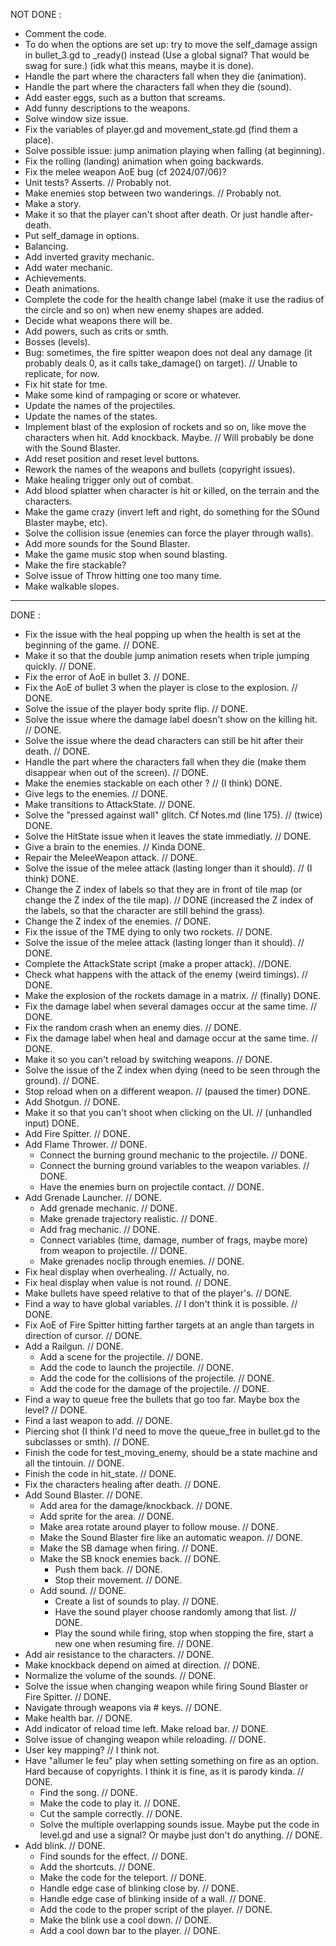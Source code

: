 NOT DONE :

- Comment the code.
- To do when the options are set up: try to move the self_damage assign in bullet_3.gd to _ready() instead
	(Use a global signal? That would be swag for sure.) (idk what this means, maybe it is done).
- Handle the part where the characters fall when they die (animation).
- Handle the part where the characters fall when they die (sound).
- Add easter eggs, such as a button that screams.
- Add funny descriptions to the weapons.
- Solve window size issue.
- Fix the variables of player.gd and movement_state.gd (find them a place).
- Solve possible issue: jump animation playing when falling (at beginning).
- Fix the rolling (landing) animation when going backwards.
- Fix the melee weapon AoE bug (cf 2024/07/06)?
- Unit tests? Asserts. // Probably not.
- Make enemies stop between two wanderings. // Probably not.
- Make a story.
- Make it so that the player can't shoot after death. Or just handle after-death.
- Put self_damage in options.
- Balancing.
- Add inverted gravity mechanic.
- Add water mechanic.
- Achievements.
- Death animations.
- Complete the code for the health change label (make it use the radius of the circle and so on) when new enemy shapes
	are added.
- Decide what weapons there will be.
- Add powers, such as crits or smth.
- Bosses (levels).
- Bug: sometimes, the fire spitter weapon does not deal any damage (it probably deals 0, as it calls take_damage() on
	target). // Unable to replicate, for now.
- Fix hit state for tme.
- Make some kind of rampaging or score or whatever.
- Update the names of the projectiles.
- Update the names of the states.
- Implement blast of the explosion of rockets and so on, like move the characters when hit.
	Add knockback. Maybe. // Will probably be done with the Sound Blaster.
- Add reset position and reset level buttons.
- Rework the names of the weapons and bullets (copyright issues).
- Make healing trigger only out of combat.
- Add blood splatter when character is hit or killed, on the terrain and the characters.
- Make the game crazy (invert left and right, do something for the SOund Blaster maybe, etc).
- Solve the collision issue (enemies can force the player through walls).
- Add more sounds for the Sound Blaster.
- Make the game music stop when sound blasting.
- Make the fire stackable?
- Solve issue of Throw hitting one too many time.
- Make walkable slopes.

------------------------------------------------------------------------------------------------------

DONE :

- Fix the issue with the heal popping up when the health is set at the beginning of the game. // DONE.
- Make it so that the double jump animation resets when triple jumping quickly. // DONE.
- Fix the error of AoE in bullet 3. // DONE.
- Fix the AoE of bullet 3 when the player is close to the explosion. // DONE.
- Solve the issue of the player body sprite flip. // DONE.
- Solve the issue where the damage label doesn't show on the killing hit. // DONE.
- Solve the issue where the dead characters can still be hit after their death. // DONE.
- Handle the part where the characters fall when they die (make them disappear when out of the screen). // DONE.
- Make the enemies stackable on each other ? // (I think) DONE.
- Give legs to the enemies. // DONE.
- Make transitions to AttackState. // DONE.
- Solve the "pressed against wall" glitch. Cf Notes.md (line 175). // (twice) DONE.
- Solve the HitState issue when it leaves the state immediatly. // DONE.
- Give a brain to the enemies. // Kinda DONE.
- Repair the MeleeWeapon attack. // DONE.
- Solve the issue of the melee attack (lasting longer than it should). // (I think) DONE.
- Change the Z index of labels so that they are in front of tile map (or change the Z index of the tile map). // DONE
	(increased the Z index of the labels, so that the character are still behind the grass).
- Change the Z index of the enemies. // DONE.
- Fix the issue of the TME dying to only two rockets. // DONE.
- Solve the issue of the melee attack (lasting longer than it should). // DONE.
- Complete the AttackState script (make a proper attack). //DONE.
- Check what happens with the attack of the enemy (weird timings). // DONE.
- Make the explosion of the rockets damage in a matrix. // (finally) DONE.
- Fix the damage label when several damages occur at the same time. // DONE.
- Fix the random crash when an enemy dies. // DONE.
- Fix the damage label when heal and damage occur at the same time. // DONE.
- Make it so you can't reload by switching weapons. // DONE.
- Solve the issue of the Z index when dying (need to be seen through the ground). // DONE.
- Stop reload when on a different weapon. // (paused the timer) DONE.
- Add Shotgun. // DONE.
- Make it so that you can't shoot when clicking on the UI. // (unhandled input) DONE.
- Add Fire Spitter. // DONE.
- Add Flame Thrower. // DONE.
	- Connect the burning ground mechanic to the projectile. // DONE.
	- Connect the burning ground variables to the weapon variables. // DONE.
	- Have the enemies burn on projectile contact. // DONE.
- Add Grenade Launcher. // DONE.
	- Add grenade mechanic. // DONE.
	- Make grenade trajectory realistic. // DONE.
	- Add frag mechanic. // DONE.
	- Connect variables (time, damage, number of frags, maybe more) from weapon to projectile. // DONE.
	- Make grenades noclip through enemies. // DONE.
- Fix heal display when overhealing. // Actually, no.
- Fix heal display when value is not round. // DONE.
- Make bullets have speed relative to that of the player's. // DONE.
- Find a way to have global variables. // I don't think it is possible. // DONE.
- Fix AoE of Fire Spitter hitting farther targets at an angle than targets in direction of cursor. // DONE.
- Add a Railgun. // DONE.
	- Add a scene for the projectile. // DONE.
	- Add the code to launch the projectile. // DONE.
	- Add the code for the collisions of the projectile. // DONE.
	- Add the code for the damage of the projectile. // DONE.
- Find a way to queue free the bullets that go too far. Maybe box the level? // DONE.
- Find a last weapon to add. // DONE.
- Piercing shot (I think I'd need to move the queue_free in bullet.gd to the subclasses or smth). // DONE.
- Finish the code for test_moving_enemy, should be a state machine and all the tintouin. // DONE.
- Finish the code in hit_state. // DONE.
- Fix the characters healing after death. // DONE.
- Add Sound Blaster. // DONE.
	- Add area for the damage/knockback. // DONE.
	- Add sprite for the area. // DONE.
	- Make area rotate around player to follow mouse. // DONE.
	- Make the Sound Blaster fire like an automatic weapon. // DONE.
	- Make the SB damage when firing. // DONE.
	- Make the SB knock enemies back. // DONE.
		- Push them back. // DONE.
		- Stop their movement. // DONE.
	- Add sound. // DONE.
		- Create a list of sounds to play. // DONE.
		- Have the sound player choose randomly among that list. // DONE.
		- Play the sound while firing, stop when stopping the fire, start a new one when resuming fire. // DONE.
- Add air resistance to the characters. // DONE.
- Make knockback depend on aimed at direction. // DONE.
- Normalize the volume of the sounds. // DONE.
- Solve the issue when changing weapon while firing Sound Blaster or Fire Spitter. // DONE.
- Navigate through weapons via # keys. // DONE.
- Make health bar. // DONE.
- Add indicator of reload time left. Make reload bar. // DONE.
- Solve issue of changing weapon while reloading. // DONE.
- User key mapping? // I think not.
- Have "allumer le feu" play when setting something on fire as an option. Hard because of copyrights. I think it is
	fine, as it is parody kinda. // DONE.
	- Find the song. // DONE.
	- Make the code to play it. // DONE.
	- Cut the sample correctly. // DONE.
	- Solve the multiple overlapping sounds issue. Maybe put the code in level.gd and use a signal? Or maybe just
		don't do anything. // DONE.
- Add blink. // DONE.
	- Find sounds for the effect. // DONE.
	- Add the shortcuts. // DONE.
	- Make the code for the teleport. // DONE.
	- Handle edge case of blinking close by. // DONE.
	- Handle edge case of blinking inside of a wall. // DONE.
	- Add the code to the proper script of the player. // DONE.
	- Make the blink use a cool down. // DONE.
	- Add a cool down bar to the player. // DONE.
